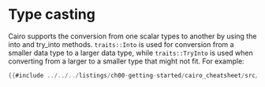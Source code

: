 # Type casting

Cairo supports the conversion from one scalar types to another by using the into and try_into methods.
`traits::Into` is used for conversion from a smaller data type to a larger data type, while `traits::TryInto` is used when converting from a larger to a smaller type that might not fit. 
For example:

```rust
{{#include ../../../listings/ch00-getting-started/cairo_cheatsheet/src/type_casting_example.cairo:sheet}}
```
